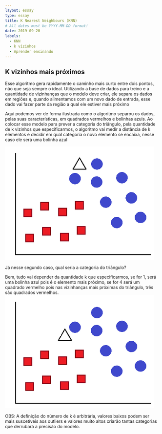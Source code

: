 ```yaml
---
layout: essay
type: essay
title: K Nearest Neighbours (KNN)
# All dates must be YYYY-MM-DD format!
date: 2019-09-20
labels:
  - KNN
  - k vizinhos
  - Aprender ensinando
---
```




## K vizinhos mais próximos

<p>Esse algoritmo gera rapidamente o caminho mais curto entre dois pontos, não que seja sempre o ideal. Utilizando a base de dados para treino e a quantidade de vizinhanças que o modelo deve criar, ele separa os dados em regiões e, quando alimentamos com um novo dado de entrada, esse dado vai fazer parte da região a qual ele estiver mais próximo</p>

<p>Aqui podemos ver de forma ilustrada como o algoritmo separou os dados, pelas suas características, em quadrados vermelhos e bolinhas azuis. Ao colocar esse modelo para prever a categoria do triângulo, pela quantidade de k vizinhos que especificarmos, o algoritmo vai medir a distância de k elementos e decidir em qual categoria o novo elemento se encaixa, nesse caso ele será uma bolinha azul</p>

<img class="ui medium fluid image" src="../images/knn_exemplo.png">


<p>Já nesse segundo caso, qual seria a categoria do triângulo? </p>
<p>Bem, tudo vai depender da quantidade k que especificarmos, se for 1, será uma bolinha azul pois é o elemento mais próximo, se for 4 será um quadrado vermelho pois nas vizinhanças mais próximas do triângulo, três são quadrados vermelhos.
  
<img class="ui medium fluid image" src="../images/knn_exemplo2.png">

<p>OBS: A definição do número de k é arbitrária, valores baixos podem ser mais suscetíveis aos outliers e valores muito altos criarão tantas categorias que derrubará a precisão do modelo.

